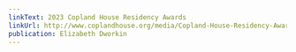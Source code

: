 ```yaml
---
linkText: 2023 Copland House Residency Awards
linkUrl: http://www.coplandhouse.org/media/Copland-House-Residency-Awards-2023-release.pdf
publication: Elizabeth Dworkin
---
```

